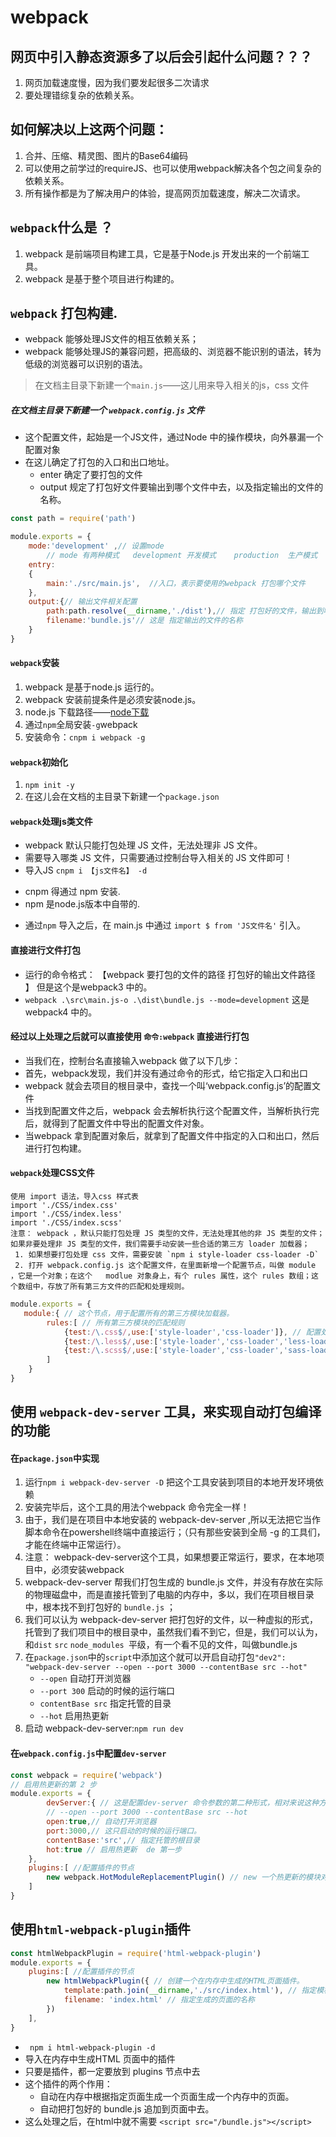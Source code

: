 # webpack

## 网页中引入静态资源多了以后会引起什么问题？？？

1. 网页加载速度慢，因为我们要发起很多二次请求
2. 要处理错综复杂的依赖关系。


## 如何解决以上这两个问题：

1. 合并、压缩、精灵图、图片的Base64编码
2. 可以使用之前学过的requireJS、也可以使用webpack解决各个包之间复杂的依赖关系。
3. 所有操作都是为了解决用户的体验，提高网页加载速度，解决二次请求。

## `webpack`什么是 ？

1. webpack 是前端项目构建工具，它是基于Node.js 开发出来的一个前端工具。
2. webpack 是基于整个项目进行构建的。

## `webpack` 打包构建.

+ webpack 能够处理JS文件的相互依赖关系；
+ webpack 能够处理JS的兼容问题，把高级的、浏览器不能识别的语法，转为低级的浏览器可以识别的语法。

> 在文档主目录下新建一个`main.js`——这儿用来导入相关的js，css 文件

##### 在文档主目录下新建一个 `webpack.config.js` 文件

+ 这个配置文件，起始是一个JS文件，通过Node 中的操作模块，向外暴漏一个 配置对象
+ 在这儿确定了打包的入口和出口地址。
	- enter 确定了要打包的文件
	- output 规定了打包好文件要输出到哪个文件中去，以及指定输出的文件的名称。


```javascript
const path = require('path')

module.exports = {
    mode:'development' ,// 设置mode 
		// mode 有两种模式	development 开发模式	production	生产模式
    entry:
    {
        main:'./src/main.js',  //入口，表示要使用的webpack 打包哪个文件
    },
    output:{// 输出文件相关配置
        path:path.resolve(__dirname,'./dist'),// 指定 打包好的文件，输出到哪个目录中去
        filename:'bundle.js'// 这是 指定输出的文件的名称
    }
}
```

#### `webpack`安装

1. webpack 是基于node.js 运行的。
2. webpack 安装前提条件是必须安装node.js。
3. node.js 下载路径——[node下载](https://nodejs.org/en/)
4. 通过`npm`全局安装`-g`webpack
5. 安装命令：`cnpm i webpack -g`

#### `webpack`初始化

1. `npm init -y`
2. 在这儿会在文档的主目录下新建一个`package.json`

#### `webpack`处理js类文件

+ webpack 默认只能打包处理 JS 文件，无法处理非 JS 文件。
+ 需要导入哪类 JS 文件，只需要通过控制台导入相关的 JS 文件即可！
+ 导入JS `cnpm i 【js文件名】 -d`
 - cnpm 得通过 npm 安装.
 - npm 是node.js版本中自带的.
+ 通过`npm` 导入之后，在 main.js 中通过 `import $ from 'JS文件名'` 引入。

#### 直接进行文件打包

+ 运行的命令格式： 【webpack 要打包的文件的路径 打包好的输出文件路径 】  但是这个是webpack3 中的。
+ `webpack .\src\main.js-o .\dist\bundle.js --mode=development` 这是webpack4 中的。

#### 经过以上处理之后就可以直接使用 `命令:webpack` 直接进行打包

+ 当我们在，控制台名直接输入webpack 做了以下几步：
+ 首先，webpack发现，我们并没有通过命令的形式，给它指定入口和出口
+ webpack 就会去项目的根目录中，查找一个叫‘webpack.config.js’的配置文件
+ 当找到配置文件之后，webpack 会去解析执行这个配置文件，当解析执行完后，就得到了配置文件中导出的配置文件对象。
+ 当webpack 拿到配置对象后，就拿到了配置文件中指定的入口和出口，然后进行打包构建。

#### `webpack`处理CSS文件

```text
使用 import 语法，导入css 样式表
import './CSS/index.css'
import './CSS/index.less'
import './CSS/index.scss'
注意： webpack ，默认只能打包处理 JS 类型的文件，无法处理其他的非 JS 类型的文件；
如果非要处理非 JS 类型的文件，我们需要手动安装一些合适的第三方 loader 加载器；
 1. 如果想要打包处理 css 文件，需要安装 `npm i style-loader css-loader -D`
 2. 打开 webpack.config.js 这个配置文件，在里面新增一个配置节点，叫做 module ，它是一个对象；在这个 	modlue 对象身上，有个 rules 属性，这个 rules 数组；这个数组中，存放了所有第三方文件的匹配和处理规则。
```
```javascript
module.exports = {
   module:{ // 这个节点，用于配置所有的第三方模块加载器。
        rules:[ // 所有第三方模块的匹配规则
            {test:/\.css$/,use:['style-loader','css-loader']}, // 配置处理 .css 问文件的第三方loader 规则
            {test:/\.less$/,use:['style-loader','css-loader','less-loader']}, // 配置处理 .less 文件的第三方包 loader 规则
            {test:/\.scss$/,use:['style-loader','css-loader','sass-loader']}, // 配置处理 .scss 文件的第三方loader 规则
        ]
    }
}
```

## 使用 `webpack-dev-server` 工具，来实现自动打包编译的功能

#### 在`package.json`中实现

1. 运行`npm i webpack-dev-server -D` 把这个工具安装到项目的本地开发环境依赖
2. 安装完毕后，这个工具的用法个webpack 命令完全一样！
3. 由于，我们是在项目中本地安装的 webpack-dev-server ,所以无法把它当作脚本命令在powershell终端中直接运行；（只有那些安装到全局 -g 的工具们，才能在终端中正常运行）。
4. 注意： webpack-dev-server这个工具，如果想要正常运行，要求，在本地项目中，必须安装webpack
5. webpack-dev-server 帮我们打包生成的 bundle.js 文件，并没有存放在实际的物理磁盘中，而是直接托管到了电脑的内存中，多以，我们在项目根目录中，根本找不到打包好的 `bundle.js` ；
6. 我们可以认为 webpack-dev-server 把打包好的文件，以一种虚拟的形式，托管到了我们项目中的根目录中，虽然我们看不到它，但是，我们可以认为，和`dist`  `src`  `node_modules `平级，有一个看不见的文件，叫做bundle.js
7. 在`package.json`中的`script`中添加这个就可以开启自动打包`"dev2": "webpack-dev-server --open --port 3000 --contentBase src --hot"`
	+ `--open` 自动打开浏览器
	+ `--port 300` 启动的时候的运行端口
	+ `contentBase src` 指定托管的目录
	+ `--hot` 启用热更新
8. 启动 webpack-dev-server:`npm run dev`

#### 在`webpack.config.js`中配置`dev-server`

```js
const webpack = require('webpack')
// 启用热更新的第 2 步
module.exports = {
	    devServer:{ // 这是配置dev-server 命令参数的第二种形式，相对来说这种方式麻烦一些
        // --open --port 3000 --contentBase src --hot
        open:true,// 自动打开浏览器
        port:3000,// 这只启动的时候的运行端口。
        contentBase:'src',// 指定托管的根目录
        hot:true // 启用热更新  de 第一步
    },
    plugins:[ //配置插件的节点
        new webpack.HotModuleReplacementPlugin() // new 一个热更新的模块对象，这是启用哦那个热更新的第三步
    ]
}
```

## 使用`html-webpack-plugin`插件

```javascript
const htmlWebpackPlugin = require('html-webpack-plugin')
module.exports = {
    plugins:[ //配置插件的节点
        new htmlWebpackPlugin({ // 创建一个在内存中生成的HTML页面插件。
            template:path.join(__dirname,'./src/index.html'), // 指定模板页面，将来会根据指定的页面路径，去生成内存中的页面
            filename: 'index.html' // 指定生成的页面的名称
        })
    ],
}
```

+ ` npm i html-webpack-plugin -d`
+ 导入在内存中生成HTML 页面中的插件
+ 只要是插件，都一定要放到 plugins 节点中去
+ 这个插件的两个作用：
	+ 自动在内存中根据指定页面生成一个页面生成一个内存中的页面。
	+ 自动把打包好的 bundle.js 追加到页面中去。
+ 这么处理之后，在html中就不需要    `<script src="/bundle.js"></script>`








